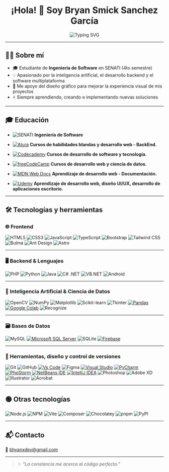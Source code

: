 <h1 align="center">¡Hola! 👋 Soy Bryan Smick Sanchez García</h1>

<p align="center">
  <img src="https://readme-typing-svg.herokuapp.com?font=Fira+Code&weight=500&size=22&pause=1000&color=00F7FF&center=true&vCenter=true&width=800&lines=Desarrollador+de+software+fullstack;Apasionado+por+la+IA+y+el+backend;Creativo+con+apoyo+en+diseño+gráfico" alt="Typing SVG" />
</p>

---

## 👨‍💻 Sobre mí

- 🎓 Estudiante de **Ingeniería de Software** en SENATI (4to semestre)
- 💡 Apasionado por la inteligencia artificial, el desarrollo backend y el software multiplataforma
- 🎨 Me apoyo del diseño gráfico para mejorar la experiencia visual de mis proyectos
- ⚡ Siempre aprendiendo, creando e implementando nuevas soluciones

---

## 🎓 Educación

- ![SENATI](https://img.shields.io/badge/SENATI-00BFFF?logo=data:image/png;base64,iVBORw0KGgoAAAANSUhEUgAAACAAAAcCAIAAADnKzRfAAAAxElEQVRIDbWBAQEAAAABIP6P8TBBQ4RBgAAAB/5qgtFBLMygAAAABJRU5ErkJggg==) **Ingeniería de Software**
- [![Alura](https://custom-icon-badges.demolab.com/badge/Alura-001332?logo=alura-white&logoColor=fff)](#) **Cursos de habilidades blandas y desarrollo web - BackEnd.**

- [![Codecademy](https://img.shields.io/badge/Codecademy-%2321759B.svg?logo=codecademy&logoColor=white)](#) **Cursos de desarrollo de software y tecnología.**

- [![freeCodeCamp](https://img.shields.io/badge/freeCodeCamp-0A0A23?logo=freecodecamp&logoColor=fff)](#) **Cursos de desarrollo web y ciencia de datos.**

- [![MDN Web Docs](https://img.shields.io/badge/MDN%20Web%20Docs-000?logo=mdnwebdocs&logoColor=fff)](#) **Aprendizaje de desarrollo web - Documentación.**

- [![Udemy](https://img.shields.io/badge/Udemy-A435F0?logo=udemy&logoColor=fff)](#)  **Aprendizaje de desarrollo web, diseño UI/UX, desarrollo de aplicaciones escritorio.**

---

## 🛠️ Tecnologías y herramientas

### 🌐 Frontend

![HTML5](https://img.shields.io/badge/HTML5-E34F26?logo=html5&logoColor=white) 
![CSS3](https://img.shields.io/badge/CSS3-1572B6?logo=css3&logoColor=white) 
![JavaScript](https://img.shields.io/badge/JavaScript-F7DF1E?logo=javascript&logoColor=black) 
![TypeScript](https://img.shields.io/badge/TypeScript-3178C6?logo=typescript&logoColor=white) 
![Bootstrap](https://img.shields.io/badge/Bootstrap-7952B3?logo=bootstrap&logoColor=white) 
![Tailwind CSS](https://img.shields.io/badge/TailwindCSS-06B6D4?logo=tailwindcss&logoColor=white) 
![Bulma](https://img.shields.io/badge/Bulma-00D1B2?logo=bulma&logoColor=white) 
![Ant Design](https://img.shields.io/badge/AntDesign-0170FE?logo=antdesign&logoColor=white) 
![Astro](https://img.shields.io/badge/Astro-000000?logo=astro&logoColor=white) 

---

### 🖥️ Backend & Lenguajes

![PHP](https://img.shields.io/badge/PHP-777BB4?logo=php&logoColor=white) 
![Python](https://img.shields.io/badge/Python-3776AB?logo=python&logoColor=white) 
![Java](https://img.shields.io/badge/Java-ED8B00?logo=openjdk&logoColor=white) 
![C# .NET](https://img.shields.io/badge/C%23-512BD4?logo=csharp&logoColor=white) 
![VB.NET](https://img.shields.io/badge/VB.NET-512BD4?logo=dotnet&logoColor=white) 
![Android](https://img.shields.io/badge/Android-3DDC84?logo=android&logoColor=white) 

---

### 🧠 Inteligencia Artificial & Ciencia de Datos

![OpenCV](https://img.shields.io/badge/OpenCV-5C3EE8?logo=opencv&logoColor=white) 
![NumPy](https://img.shields.io/badge/NumPy-013243?logo=numpy&logoColor=white) 
![Matplotlib](https://img.shields.io/badge/Matplotlib-11557C?logo=matplotlib&logoColor=white) 
![Scikit-learn](https://img.shields.io/badge/Scikit--Learn-F7931E?logo=scikit-learn&logoColor=white) 
![Tkinter](https://img.shields.io/badge/Tkinter-%23FFB400?logo=python&logoColor=white) 
[![Pandas](https://img.shields.io/badge/Pandas-150458?logo=pandas&logoColor=fff)](#) 
[![Google Colab](https://img.shields.io/badge/Google%20Colab-F9AB00?logo=googlecolab&logoColor=fff)](#) 
![Recognize](https://img.shields.io/badge/Recognize-AI-blueviolet) 

---

### 🗃️ Bases de Datos

![MySQL](https://img.shields.io/badge/MySQL-4479A1?logo=mysql&logoColor=white) 
[![Microsoft SQL Server](https://custom-icon-badges.demolab.com/badge/Microsoft%20SQL%20Server-CC2927?logo=mssqlserver-white&logoColor=white)](#) 
![SQLite](https://img.shields.io/badge/SQLite-003B57?logo=sqlite&logoColor=white) 
[![Firebase](https://img.shields.io/badge/Firebase-039BE5?logo=Firebase&logoColor=white)](#)

---

### 🧩 Herramientas, diseño y control de versiones

![Git](https://img.shields.io/badge/Git-F05032?logo=git&logoColor=white) 
![GitHub](https://img.shields.io/badge/GitHub-181717?logo=github&logoColor=white) 
[![Vs Code](https://custom-icon-badges.demolab.com/badge/Visual%20Studio%20Code-0078d7.svg?logo=vsc&logoColor=white)](#)
![Figma](https://img.shields.io/badge/Figma-F24E1E?logo=figma&logoColor=white) 
[![Visual Studio](https://custom-icon-badges.demolab.com/badge/Visual%20Studio-5C2D91.svg?&logo=visual-studio&logoColor=white)](#)
[![PyCharm](https://img.shields.io/badge/PyCharm-000?logo=pycharm&logoColor=fff)](#)
[![PhpStorm](https://img.shields.io/badge/PhpStorm-000?logo=phpstorm&logoColor=fff)](#)
[![NetBeans IDE](https://img.shields.io/badge/NetBeans%20IDE-1B6AC6.svg?logo=apache-netbeans-ide&logoColor=white)](#)
[![IntelliJ IDEA](https://img.shields.io/badge/IntelliJIDEA-000000.svg?logo=intellij-idea&logoColor=white)](#)
![Photoshop](https://img.shields.io/badge/Photoshop-31A8FF?logo=adobephotoshop&logoColor=white) 
![Adobe XD](https://img.shields.io/badge/Adobe%20XD-FF61F6?logo=adobexd&logoColor=white) 
![Illustrator](https://img.shields.io/badge/Illustrator-FF9A00?logo=adobeillustrator&logoColor=white) 
![Acrobat](https://img.shields.io/badge/Acrobat-EC1C24?logo=adobeacrobatreader&logoColor=white) 

---

## 🟢 Otras tecnologías

![Node.js](https://img.shields.io/badge/Node.js-339933?logo=nodedotjs&logoColor=white) 
![NPM](https://img.shields.io/badge/NPM-CB3837?logo=npm&logoColor=white) 
![Vite](https://img.shields.io/badge/Vite-646CFF?logo=vite&logoColor=white) 
![Composer](https://img.shields.io/badge/Composer-885630?logo=composer&logoColor=white) 
![Chocolatey](https://img.shields.io/badge/Chocolatey-7A3A33?logo=chocolatey&logoColor=white) 
![pnpm](https://img.shields.io/badge/pnpm-FB7185?logo=pnpm&logoColor=white) 
![PyPI](https://img.shields.io/badge/PyPI-3776AB?logo=pypi&logoColor=white)

---

## 📬 Contacto

📧 [bhyanxdev@gmail.com](mailto:bhyanxdev@gmail.com)

---

> ✨ *“La constancia me acerca al código perfecto.”*
